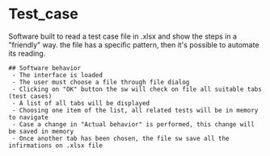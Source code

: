 # Test_case
Software built to read a test case file in .xlsx and show the steps in a "friendly" way.
the file has a specific pattern, then it's possible to automate its reading.

```
## Software behavior
 - The interface is loaded 
 - The user must choose a file through file dialog
 - Clicking on "OK" button the sw will check on file all suitable tabs (test cases)
 - A list of all tabs will be displayed
 - Choosing one item of the list, all related tests will be in memory to navigate
 - Case a change in "Actual behavior" is performed, this change will be saved in memory
 - Once another tab has been chosen, the file sw save all the infirmations on .xlsx file
 ```
